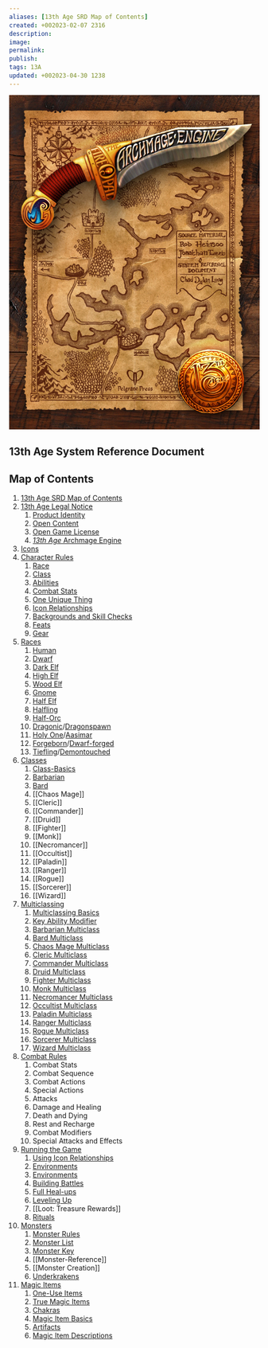 ```yaml
---
aliases: [13th Age SRD Map of Contents]
created: +002023-02-07 2316
description: 
image: 
permalink: 
publish: 
tags: 13A
updated: +002023-04-30 1238
---
```


![13thage_intro](Map-of-Contents-image-1.jpeg)

## 13th Age System Reference Document

## Map of Contents

1. [13th Age SRD Map of Contents](../..//13thAgeShare/Map-of-Contents.md)
2. [13th Age Legal Notice](LICENSE.md)
	1. [Product Identity](LICENSE.md#Product%20Identity)
	2. [Open Content](LICENSE.md#Open%20Content)
	3. [Open Game License](LICENSE.md#Open%20Game%20License)
	4. [*13th Age* Archmage Engine](LICENSE.md#*13th%20Age*%20Archmage%20Engine)
3. [Icons](Icons/Icons.md) 
4. [Character Rules](Character-Rules/Character-Rules.md)
	1. [Race](Character-Rules/Race.md)
	2. [Class](Character-Rules/Class.md)
	3. [Abilities](Character-Rules/Abilities.md)
	4. [Combat Stats](Character-Rules/Combat-Stats.md)
	5. [One Unique Thing](Character-Rules/One-Unique-Thing.md)
	6. [Icon Relationships](Character-Rules/Icon-Relationships.md)
	7. [Backgrounds and Skill Checks](Character-Rules/Backgrounds-and-Skill-Checks.md)
	8. [Feats](Character-Rules/Feats/Feats.md)
	9. [Gear](Character-Rules/Gear/Gear.md)
5. [Races](Races/Races.md)
	1. [Human](Races/Human.md)
	2. [Dwarf](Races/Dwarf.md)
	3. [Dark Elf](Races/Dark-Elf.md)
	4. [High Elf](Races/High-Elf.md)
	5. [Wood Elf](Races/Wood-Elf.md)
	6. [Gnome](Races/Gnome.md)
	7. [Half Elf](Races/Half-Elf.md)
	8. [Halfling](Races/Halfling.md)
	9. [Half-Orc](Races/Half-Orc.md)
	10. [Dragonic](Races/Dragonic-Dragonspawn.md)/[Dragonspawn](Races/Dragonic-Dragonspawn.md)
	11. [Holy One](Races/Holy%20One-Aasimar.md)/[Aasimar](Races/Holy%20One-Aasimar.md)
	12. [Forgeborn](Races/Forgeborn-Dwarf-forged.md)/[Dwarf-forged](Races/Forgeborn-Dwarf-forged.md)
	13. [Tiefling](Races/Tiefling-Demontouched.md)/[Demontouched](Races/Tiefling-Demontouched.md)
6. [Classes](Classes/Classes.md)
	1. [Class-Basics](Classes/Class-Basics.md)
	2. [Barbarian](Classes/Barbarian.md)
	3. [Bard](Classes/Bard.md)
	4. [[Chaos Mage]]
	5. [[Cleric]]
	6. [[Commander]]
	7. [[Druid]]
	8. [[Fighter]]
	9. [[Monk]]
	10. [[Necromancer]]
	11. [[Occultist]]
	12. [[Paladin]]
	13. [[Ranger]]
	14. [[Rogue]]
	15. [[Sorcerer]]
	16. [[Wizard]]
7. [Multiclassing](Multiclassing/Multiclassing.md)
	1. [Multiclassing Basics](Multiclassing/Multiclassing.md#Multiclassing%20Basics)
	2. [Key Ability Modifier](Multiclassing/Multiclassing.md#Key%20Ability%20Modifier)
	3. [Barbarian Multiclass](Multiclassing/Barbarian-Multiclass.md)
	4. [Bard Multiclass](Multiclassing/Bard-Multiclass.md)
	5. [Chaos Mage Multiclass](Multiclassing/Chaos-Mage-Multiclass.md)
	6. [Cleric Multiclass](Multiclassing/Cleric-Multiclass.md)
	7. [Commander Multiclass](Multiclassing/Commander-Multiclass.md)
	8. [Druid Multiclass](Multiclassing/Druid-Multiclass.md)
	9. [Fighter Multiclass](Multiclassing/Fighter-Multiclass.md)
	10. [Monk Multiclass](Multiclassing/Monk-Multiclass.md)
	11. [Necromancer Multiclass](Multiclassing/Necromancer-Multiclass.md)
	12. [Occultist Multiclass](Multiclassing/Occultist-Multiclass.md)
	13. [Paladin Multiclass](Multiclassing/Paladin-Multiclass.md)
	14. [Ranger Multiclass](Multiclassing/Ranger-Multiclass.md)
	15. [Rogue Multiclass](Multiclassing/Rogue-Multiclass.md)
	16. [Sorcerer Multiclass](Multiclassing/Sorcerer-Multiclass.md)
	17. [Wizard Multiclass](Multiclassing/Wizard-Multiclass.md)
8. [Combat Rules](Combat%20Rules/Combat%20Rules.md)
	1. Combat Stats
	2. Combat Sequence
	3. Combat Actions
	4. Special Actions
	5. Attacks
	6. Damage and Healing
	7. Death and Dying
	8. Rest and Recharge
	9. Combat Modifiers
	10. Special Attacks and Effects
9. [Running the Game](Running-the-Game/Running-the-Game.md)
	1. [Using Icon Relationships](Running-the-Game/Running-the-Game.md#Using%20Icon%20Relationships)
	2. [Environments](Running-the-Game/Running-the-Game.md#Environments)
	3. [Environments](Running-the-Game/Running-the-Game.md#Environments)
	4. [Building Battles](Running-the-Game/Building-Battles.md)
	5. [Full Heal-ups](Running-the-Game/Running-the-Game.md#Full%20Heal-ups)
	6. [Leveling Up](Running-the-Game/Leveling-Up.md)
	7. [[Loot: Treasure Rewards]]
	8. [Rituals](Running-the-Game/Rituals.md)
10. [Monsters](Monsters/Monsters.md)
	1. [Monster Rules](Monsters/Monster-Rules/Monster-Rules.md)
	2. [Monster List](Monsters/Monster-List.md)
	3. [Monster Key](Monsters/Monster-Key.md)
	4. [[Monster-Reference]]
	5. [[Monster Creation]]
	6. [Underkrakens](Monsters/Underkrakens.md)
11. [Magic Items](Magic-Items/Magic-Items.md)
	1. [One-Use Items](Magic-Items/One-Use-Items.md)
	2. [True Magic Items](Magic-Items/True-Magic-Items.md)
	3. [Chakras](Magic-Items/Chakras.md)
	4. [Magic Item Basics](Magic-Items/Magic-Item-Basics.md)
	5. [Artifacts](Magic-Items/Artifacts.md)
	6. [Magic Item Descriptions](Magic-Items/Magic-Item-Descriptions.md)
